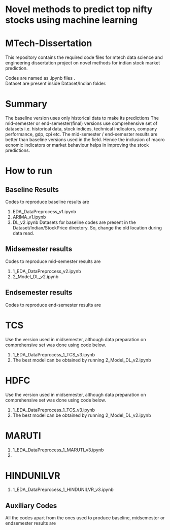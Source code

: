 # Novel methods to predict top nifty stocks using machine learning

# MTech-Dissertation
This repository contains the required code files for mtech data science and engineering dissertation project on novel methods for indian stock market prediction.

Codes are named as .ipynb files .<br>
Dataset are present inside Dataset/Indian folder.

# Summary
The baseline version uses only historical data to make its predictions
The mid-semester or end-semester(final) versions use comprehensive set of datasets i.e. historical data, stock indices, technical indicators, company performance, gdp, cpi etc.
The mid-semester / end-semester results are better than baseline versions used in the field. 
Hence the inclusion of macro ecnomic indicators or market behaviour helps in improving the stock predictions.

# How to run

## Baseline Results
Codes to reproduce baseline results are
1. EDA_DataPreprocess_v1.ipynb
2. ARIMA_v1.ipynb
3. DL_v2.ipynb
Datasets for baseline codes are present in the Dataset/Indian/StockPrice directory. So, change the old location during data read.

## Midsemester results
Codes to reproduce mid-semester results are
1. 1_EDA_DataPreprocess_v2.ipynb
2. 2_Model_DL_v2.ipynb

## Endsemester results
Codes to reproduce end-semester results are

# TCS
Use the version used in midsemester, although data preparation on comprehensive set was done using code below.
1. 1_EDA_DataPreprocess_1_TCS_v3.ipynb
2. The best model can be obtained by running 2_Model_DL_v2.ipynb

# HDFC
Use the version used in midsemester, although data preparation on comprehensive set was done using code below.
1. 1_EDA_DataPreprocess_1_TCS_v3.ipynb
2. The best model can be obtained by running 2_Model_DL_v2.ipynb

# MARUTI
1. 1_EDA_DataPreprocess_1_MARUTI_v3.ipynb
2.

# HINDUNILVR
1. 1_EDA_DataPreprocess_1_HINDUNILVR_v3.ipynb


## Auxiliary Codes
All the codes apart from the ones used to produce baseline, midsemester or endsemester results are

